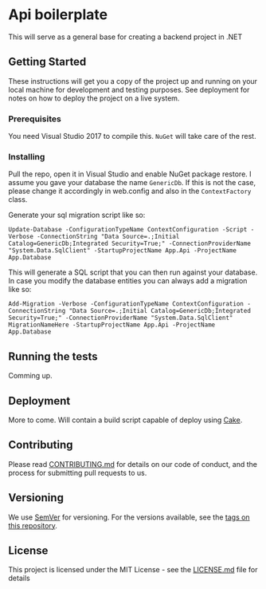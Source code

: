 # Api boilerplate

This will serve as a general base for creating a backend project in .NET

## Getting Started

These instructions will get you a copy of the project up and running on your local machine for development and testing purposes. See deployment for notes on how to deploy the project on a live system.

### Prerequisites

You need Visual Studio 2017 to compile this. ```NuGet``` will take care of the rest.

### Installing

Pull the repo, open it in Visual Studio and enable NuGet package restore. I assume you gave your database the name ```GenericDb```. If this is not the case, please change it accordingly in web.config and also in the ```ContextFactory``` class.

Generate your sql migration script like so:

```
Update-Database -ConfigurationTypeName ContextConfiguration -Script -Verbose -ConnectionString "Data Source=.;Initial Catalog=GenericDb;Integrated Security=True;" -ConnectionProviderName "System.Data.SqlClient" -StartupProjectName App.Api -ProjectName App.Database
```
This will generate a SQL script that you can then run against your database. 
In case you modify the database entities you can always add a migration like so: 

```
Add-Migration -Verbose -ConfigurationTypeName ContextConfiguration -ConnectionString "Data Source=.;Initial Catalog=GenericDb;Integrated Security=True;" -ConnectionProviderName "System.Data.SqlClient" MigrationNameHere -StartupProjectName App.Api -ProjectName App.Database
```

## Running the tests

Comming up.

## Deployment

More to come. Will contain a build script capable of deploy using [Cake](http://cakebuild.net/).

## Contributing

Please read [CONTRIBUTING.md](https://github.com/CiBuildOrg/WebApi-Boilerplate/blob/master/CONTRIBUTING.md) for details on our code of conduct, and the process for submitting pull requests to us.

## Versioning

We use [SemVer](http://semver.org/) for versioning. For the versions available, see the [tags on this repository](https://github.com/CiBuildOrg/WebApi-Boilerplate/tags). 


## License

This project is licensed under the MIT License - see the [LICENSE.md](LICENSE) file for details
